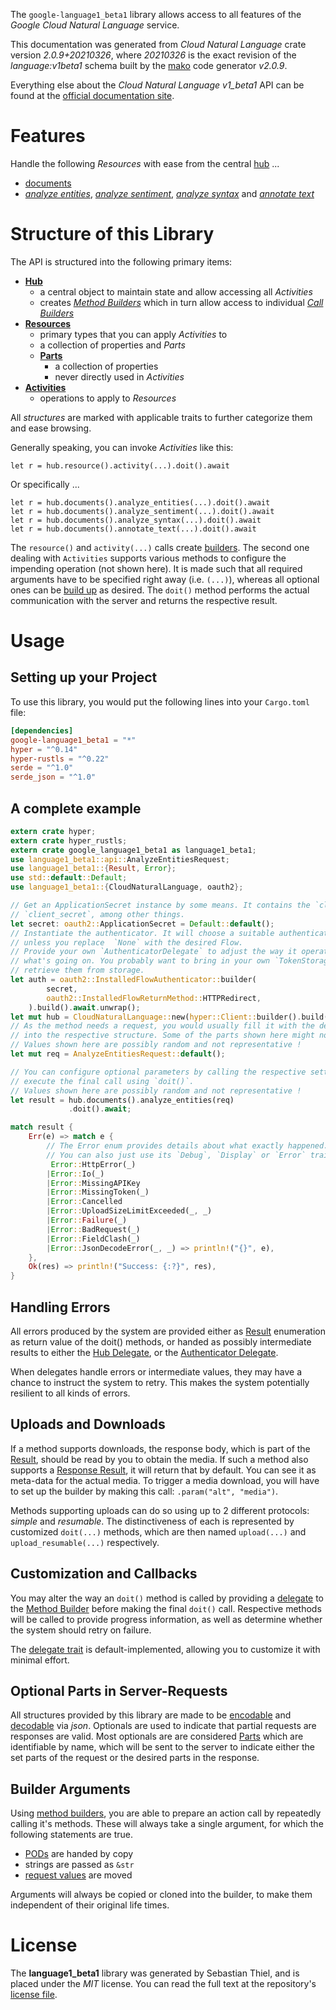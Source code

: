 <!---
DO NOT EDIT !
This file was generated automatically from 'src/mako/api/README.md.mako'
DO NOT EDIT !
-->
The `google-language1_beta1` library allows access to all features of the *Google Cloud Natural Language* service.

This documentation was generated from *Cloud Natural Language* crate version *2.0.9+20210326*, where *20210326* is the exact revision of the *language:v1beta1* schema built by the [mako](http://www.makotemplates.org/) code generator *v2.0.9*.

Everything else about the *Cloud Natural Language* *v1_beta1* API can be found at the
[official documentation site](https://cloud.google.com/natural-language/).
# Features

Handle the following *Resources* with ease from the central [hub](https://docs.rs/google-language1_beta1/2.0.9+20210326/google_language1_beta1/CloudNaturalLanguage) ... 

* [documents](https://docs.rs/google-language1_beta1/2.0.9+20210326/google_language1_beta1/api::Document)
 * [*analyze entities*](https://docs.rs/google-language1_beta1/2.0.9+20210326/google_language1_beta1/api::DocumentAnalyzeEntityCall), [*analyze sentiment*](https://docs.rs/google-language1_beta1/2.0.9+20210326/google_language1_beta1/api::DocumentAnalyzeSentimentCall), [*analyze syntax*](https://docs.rs/google-language1_beta1/2.0.9+20210326/google_language1_beta1/api::DocumentAnalyzeSyntaxCall) and [*annotate text*](https://docs.rs/google-language1_beta1/2.0.9+20210326/google_language1_beta1/api::DocumentAnnotateTextCall)




# Structure of this Library

The API is structured into the following primary items:

* **[Hub](https://docs.rs/google-language1_beta1/2.0.9+20210326/google_language1_beta1/CloudNaturalLanguage)**
    * a central object to maintain state and allow accessing all *Activities*
    * creates [*Method Builders*](https://docs.rs/google-language1_beta1/2.0.9+20210326/google_language1_beta1/client::MethodsBuilder) which in turn
      allow access to individual [*Call Builders*](https://docs.rs/google-language1_beta1/2.0.9+20210326/google_language1_beta1/client::CallBuilder)
* **[Resources](https://docs.rs/google-language1_beta1/2.0.9+20210326/google_language1_beta1/client::Resource)**
    * primary types that you can apply *Activities* to
    * a collection of properties and *Parts*
    * **[Parts](https://docs.rs/google-language1_beta1/2.0.9+20210326/google_language1_beta1/client::Part)**
        * a collection of properties
        * never directly used in *Activities*
* **[Activities](https://docs.rs/google-language1_beta1/2.0.9+20210326/google_language1_beta1/client::CallBuilder)**
    * operations to apply to *Resources*

All *structures* are marked with applicable traits to further categorize them and ease browsing.

Generally speaking, you can invoke *Activities* like this:

```Rust,ignore
let r = hub.resource().activity(...).doit().await
```

Or specifically ...

```ignore
let r = hub.documents().analyze_entities(...).doit().await
let r = hub.documents().analyze_sentiment(...).doit().await
let r = hub.documents().analyze_syntax(...).doit().await
let r = hub.documents().annotate_text(...).doit().await
```

The `resource()` and `activity(...)` calls create [builders][builder-pattern]. The second one dealing with `Activities` 
supports various methods to configure the impending operation (not shown here). It is made such that all required arguments have to be 
specified right away (i.e. `(...)`), whereas all optional ones can be [build up][builder-pattern] as desired.
The `doit()` method performs the actual communication with the server and returns the respective result.

# Usage

## Setting up your Project

To use this library, you would put the following lines into your `Cargo.toml` file:

```toml
[dependencies]
google-language1_beta1 = "*"
hyper = "^0.14"
hyper-rustls = "^0.22"
serde = "^1.0"
serde_json = "^1.0"
```

## A complete example

```Rust
extern crate hyper;
extern crate hyper_rustls;
extern crate google_language1_beta1 as language1_beta1;
use language1_beta1::api::AnalyzeEntitiesRequest;
use language1_beta1::{Result, Error};
use std::default::Default;
use language1_beta1::{CloudNaturalLanguage, oauth2};

// Get an ApplicationSecret instance by some means. It contains the `client_id` and 
// `client_secret`, among other things.
let secret: oauth2::ApplicationSecret = Default::default();
// Instantiate the authenticator. It will choose a suitable authentication flow for you, 
// unless you replace  `None` with the desired Flow.
// Provide your own `AuthenticatorDelegate` to adjust the way it operates and get feedback about 
// what's going on. You probably want to bring in your own `TokenStorage` to persist tokens and
// retrieve them from storage.
let auth = oauth2::InstalledFlowAuthenticator::builder(
        secret,
        oauth2::InstalledFlowReturnMethod::HTTPRedirect,
    ).build().await.unwrap();
let mut hub = CloudNaturalLanguage::new(hyper::Client::builder().build(hyper_rustls::HttpsConnector::with_native_roots()), auth);
// As the method needs a request, you would usually fill it with the desired information
// into the respective structure. Some of the parts shown here might not be applicable !
// Values shown here are possibly random and not representative !
let mut req = AnalyzeEntitiesRequest::default();

// You can configure optional parameters by calling the respective setters at will, and
// execute the final call using `doit()`.
// Values shown here are possibly random and not representative !
let result = hub.documents().analyze_entities(req)
             .doit().await;

match result {
    Err(e) => match e {
        // The Error enum provides details about what exactly happened.
        // You can also just use its `Debug`, `Display` or `Error` traits
         Error::HttpError(_)
        |Error::Io(_)
        |Error::MissingAPIKey
        |Error::MissingToken(_)
        |Error::Cancelled
        |Error::UploadSizeLimitExceeded(_, _)
        |Error::Failure(_)
        |Error::BadRequest(_)
        |Error::FieldClash(_)
        |Error::JsonDecodeError(_, _) => println!("{}", e),
    },
    Ok(res) => println!("Success: {:?}", res),
}

```
## Handling Errors

All errors produced by the system are provided either as [Result](https://docs.rs/google-language1_beta1/2.0.9+20210326/google_language1_beta1/client::Result) enumeration as return value of
the doit() methods, or handed as possibly intermediate results to either the 
[Hub Delegate](https://docs.rs/google-language1_beta1/2.0.9+20210326/google_language1_beta1/client::Delegate), or the [Authenticator Delegate](https://docs.rs/yup-oauth2/*/yup_oauth2/trait.AuthenticatorDelegate.html).

When delegates handle errors or intermediate values, they may have a chance to instruct the system to retry. This 
makes the system potentially resilient to all kinds of errors.

## Uploads and Downloads
If a method supports downloads, the response body, which is part of the [Result](https://docs.rs/google-language1_beta1/2.0.9+20210326/google_language1_beta1/client::Result), should be
read by you to obtain the media.
If such a method also supports a [Response Result](https://docs.rs/google-language1_beta1/2.0.9+20210326/google_language1_beta1/client::ResponseResult), it will return that by default.
You can see it as meta-data for the actual media. To trigger a media download, you will have to set up the builder by making
this call: `.param("alt", "media")`.

Methods supporting uploads can do so using up to 2 different protocols: 
*simple* and *resumable*. The distinctiveness of each is represented by customized 
`doit(...)` methods, which are then named `upload(...)` and `upload_resumable(...)` respectively.

## Customization and Callbacks

You may alter the way an `doit()` method is called by providing a [delegate](https://docs.rs/google-language1_beta1/2.0.9+20210326/google_language1_beta1/client::Delegate) to the 
[Method Builder](https://docs.rs/google-language1_beta1/2.0.9+20210326/google_language1_beta1/client::CallBuilder) before making the final `doit()` call. 
Respective methods will be called to provide progress information, as well as determine whether the system should 
retry on failure.

The [delegate trait](https://docs.rs/google-language1_beta1/2.0.9+20210326/google_language1_beta1/client::Delegate) is default-implemented, allowing you to customize it with minimal effort.

## Optional Parts in Server-Requests

All structures provided by this library are made to be [encodable](https://docs.rs/google-language1_beta1/2.0.9+20210326/google_language1_beta1/client::RequestValue) and 
[decodable](https://docs.rs/google-language1_beta1/2.0.9+20210326/google_language1_beta1/client::ResponseResult) via *json*. Optionals are used to indicate that partial requests are responses 
are valid.
Most optionals are are considered [Parts](https://docs.rs/google-language1_beta1/2.0.9+20210326/google_language1_beta1/client::Part) which are identifiable by name, which will be sent to 
the server to indicate either the set parts of the request or the desired parts in the response.

## Builder Arguments

Using [method builders](https://docs.rs/google-language1_beta1/2.0.9+20210326/google_language1_beta1/client::CallBuilder), you are able to prepare an action call by repeatedly calling it's methods.
These will always take a single argument, for which the following statements are true.

* [PODs][wiki-pod] are handed by copy
* strings are passed as `&str`
* [request values](https://docs.rs/google-language1_beta1/2.0.9+20210326/google_language1_beta1/client::RequestValue) are moved

Arguments will always be copied or cloned into the builder, to make them independent of their original life times.

[wiki-pod]: http://en.wikipedia.org/wiki/Plain_old_data_structure
[builder-pattern]: http://en.wikipedia.org/wiki/Builder_pattern
[google-go-api]: https://github.com/google/google-api-go-client

# License
The **language1_beta1** library was generated by Sebastian Thiel, and is placed 
under the *MIT* license.
You can read the full text at the repository's [license file][repo-license].

[repo-license]: https://github.com/Byron/google-apis-rsblob/main/LICENSE.md
